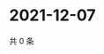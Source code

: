 # 2021-12-07

共 0 条

<!-- BEGIN WEIBO -->
<!-- 最后更新时间 Tue Dec 07 2021 03:12:09 GMT+0800 (China Standard Time) -->

<!-- END WEIBO -->
